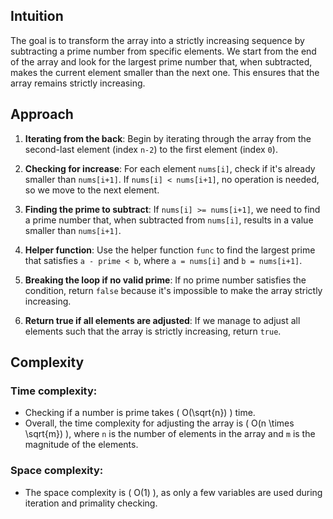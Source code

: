 ## Intuition
The goal is to transform the array into a strictly increasing sequence by subtracting a prime number from specific elements. We start from the end of the array and look for the largest prime number that, when subtracted, makes the current element smaller than the next one. This ensures that the array remains strictly increasing.

## Approach
1. **Iterating from the back**: Begin by iterating through the array from the second-last element (index `n-2`) to the first element (index `0`).

2. **Checking for increase**: For each element `nums[i]`, check if it's already smaller than `nums[i+1]`. If `nums[i] < nums[i+1]`, no operation is needed, so we move to the next element.

3. **Finding the prime to subtract**: If `nums[i] >= nums[i+1]`, we need to find a prime number that, when subtracted from `nums[i]`, results in a value smaller than `nums[i+1]`.

4. **Helper function**: Use the helper function `func` to find the largest prime that satisfies `a - prime < b`, where `a = nums[i]` and `b = nums[i+1]`.

5. **Breaking the loop if no valid prime**: If no prime number satisfies the condition, return `false` because it's impossible to make the array strictly increasing.

6. **Return true if all elements are adjusted**: If we manage to adjust all elements such that the array is strictly increasing, return `true`.

## Complexity
### Time complexity:
- Checking if a number is prime takes \( O(\sqrt{n}) \) time.
- Overall, the time complexity for adjusting the array is \( O(n \times \sqrt{m}) \), where `n` is the number of elements in the array and `m` is the magnitude of the elements.

### Space complexity:
- The space complexity is \( O(1) \), as only a few variables are used during iteration and primality checking.
